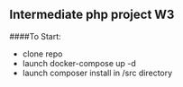## Intermediate php project W3

####To Start:
- clone repo
- launch docker-compose up -d
- launch composer install in /src directory
